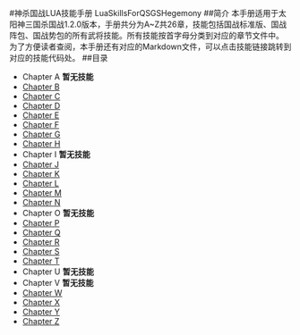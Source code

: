 #神杀国战LUA技能手册
LuaSkillsForQSGSHegemony
##简介
本手册适用于太阳神三国杀国战1.2.0版本，手册共分为A~Z共26章，技能包括国战标准版、国战阵包、国战势包的所有武将技能。所有技能按首字母分类到对应的章节文件中。  
为了方便读者查阅，本手册还有对应的Markdown文件，可以点击技能链接跳转到对应的技能代码处。
##目录
- Chapter A **暂无技能**
- [Chapter B](ChapterB.md)
- [Chapter C](ChapterC.md)
- [Chapter D](ChapterD.md)
- [Chapter E](ChapterE.md)
- [Chapter F](ChapterF.md)
- [Chapter G](ChapterG.md)
- [Chapter H](ChapterH.md)
- Chapter I **暂无技能**
- [Chapter J](ChapterJ.md)
- [Chapter K](ChapterK.md)
- [Chapter L](ChapterL.md)
- [Chapter M](ChapterM.md)
- [Chapter N](ChapterN.md)
- Chapter O **暂无技能**
- [Chapter P](ChapterP.md)
- [Chapter Q](ChapterQ.md)
- [Chapter R](ChapterR.md)
- [Chapter S](ChapterS.md)
- [Chapter T](ChapterT.md)
- Chapter U **暂无技能**
- Chapter V **暂无技能**
- [Chapter W](ChapterW.md)
- [Chapter X](ChapterX.md)
- [Chapter Y](ChapterY.md)
- [Chapter Z](ChapterZ.md)
